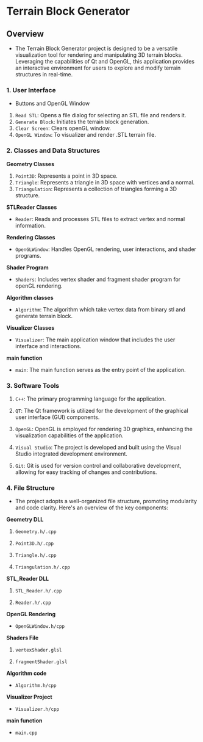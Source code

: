 # Terrain Block Generator

## Overview
- The Terrain Block Generator project is designed to be a versatile visualization tool for rendering and manipulating 3D terrain blocks. Leveraging the capabilities of Qt and OpenGL, this application provides an interactive environment for users to explore and modify terrain structures in real-time.

### 1. User Interface
- Buttons and OpenGL Window
1. `Read STL`: Opens a file dialog for selecting an STL file and renders it.
2. `Generate Block`: Initiates the terrain block generation.
3. `Clear Screen`: Clears openGL window.
4. `OpenGL Window`: To visualizer and render .STL terrain file.

### 2. Classes and Data Structures
**Geometry Classes**
1. `Point3D`: Represents a point in 3D space.
2. `Triangle`: Represents a triangle in 3D space with vertices and a normal.
3. `Triangulation`: Represents a collection of triangles forming a 3D structure.

**STLReader Classes**
- `Reader`: Reads and processes STL files to extract vertex and normal information.

**Rendering Classes**
- `OpenGLWindow`: Handles OpenGL rendering, user interactions, and shader programs.

**Shader Program**
- `Shaders`: Includes vertex shader and fragment shader program for openGL rendering. 

**Algorithm classes**
- `Algorithm`: The algorithm which take vertex data from binary stl and generate terrain block.

**Visualizer Classes**
- `Visualizer`: The main application window that includes the user interface and interactions.

**main function**
- `main`: The main function serves as the entry point of the application.


### 3. Software Tools

1. `C++`: The primary programming language for the application.

2. `QT`: The Qt framework is utilized for the development of the graphical user interface (GUI) components.

3. `OpenGL`: OpenGL is employed for rendering 3D graphics, enhancing the visualization capabilities of the application.

4. `Visual Studio`: The project is developed and built using the Visual Studio integrated development environment.

5. `Git`: Git is used for version control and collaborative development, allowing for easy tracking of changes and contributions.


### 4. File Structure

- The project adopts a well-organized file structure, promoting modularity and code clarity. Here's an overview of the key components:

**Geometry DLL**

1. `Geometry.h/.cpp`

2. `Point3D.h/.cpp`

3. `Triangle.h/.cpp`

4. `Triangulation.h/.cpp`

**STL_Reader DLL**

1. `STL_Reader.h/.cpp`

2. `Reader.h/.cpp`

**OpenGL Rendering**

- `OpenGLWindow.h/cpp`

**Shaders File**

1. `vertexShader.glsl`

2. `fragmentShader.glsl`

**Algorithm code**

- `Algorithm.h/cpp`

**Visualizer Project**

- `Visualizer.h/cpp`

**main function**

- `main.cpp`